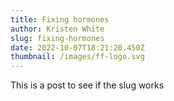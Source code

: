 ```yaml
---
title: Fixing hormones
author: Kristen White
slug: fixing-hormones
date: 2022-10-07T18:21:20.450Z
thumbnail: /images/ff-logo.svg
---
```

T﻿his is a post to see if the slug works